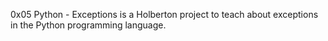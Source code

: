 0x05 Python - Exceptions is a Holberton project to teach about exceptions in the Python programming language.
